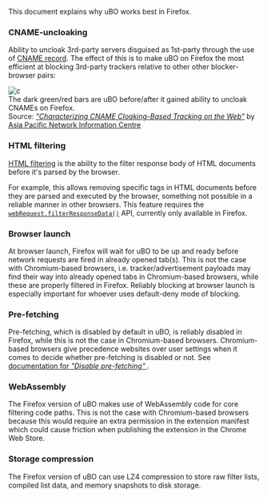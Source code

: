 This document explains why uBO works best in Firefox.

### CNAME-uncloaking

Ability to uncloak 3rd-party servers disguised as 1st-party through the use of [CNAME record](https://en.wikipedia.org/wiki/CNAME_record). The effect of this is to make uBO on Firefox the most efficient at blocking 3rd-party trackers relative to other other blocker-browser pairs:

![c](https://user-images.githubusercontent.com/585534/103416937-b623c400-4b56-11eb-8e94-b4851a2248b7.png)
<br>The dark green/red bars are uBO before/after it gained ability to uncloak CNAMEs on Firefox.<br>Source: [_"Characterizing CNAME Cloaking-Based Tracking
on the Web"_](https://blog.apnic.net/2020/08/04/characterizing-cname-cloaking-based-tracking/) by [Asia Pacific Network Information Centre](https://www.apnic.net/about-apnic/)

### HTML filtering

[HTML filtering](https://github.com/gorhill/uBlock/wiki/Static-filter-syntax#html-filters) is the ability to the filter response body of HTML documents before it's parsed by the browser.

For example, this allows removing specific tags in HTML documents before they are parsed and executed by the browser, something not possible in a reliable manner in other browsers. This feature requires the [`webRequest.filterResponseData()`](https://developer.mozilla.org/en-US/docs/Mozilla/Add-ons/WebExtensions/API/webRequest/filterResponseData) API, currently only available in Firefox.

### Browser launch

At browser launch, Firefox will wait for uBO to be up and ready before network requests are fired in already opened tab(s). This is not the case with Chromium-based browsers, i.e. tracker/advertisement payloads may find their way into already opened tabs in Chromium-based browsers, while these are properly filtered in Firefox. Reliably blocking at browser launch is especially important for whoever uses default-deny mode of blocking.

### Pre-fetching

Pre-fetching, which is disabled by default in uBO, is reliably disabled in Firefox, while this is not the case in Chromium-based browsers. Chromium-based browsers give precedence websites over user settings when it comes to decide whether pre-fetching is disabled or not. See [documentation for _"Disable pre-fetching"_ ](https://github.com/gorhill/uBlock/wiki/Dashboard:-Settings#disable-pre-fetching).

### WebAssembly

The Firefox version of uBO makes use of WebAssembly code for core filtering code paths. This is not the case with Chromium-based browsers because this would require an extra permission in the extension manifest which could cause friction when publishing the extension in the Chrome Web Store.

### Storage compression

The Firefox version of uBO can use LZ4 compression to store raw filter lists, compiled list data, and memory snapshots to disk storage.